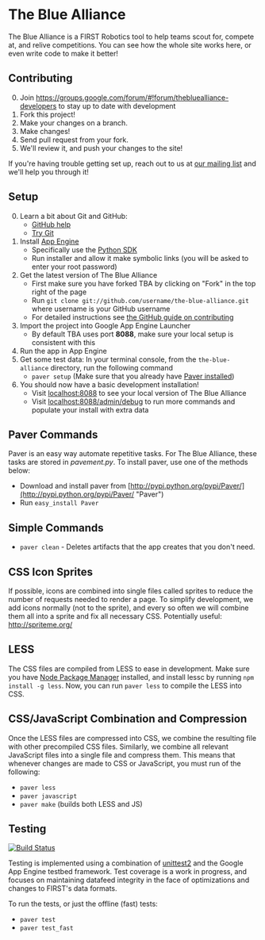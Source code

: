 The Blue Alliance
==================
The Blue Alliance is a FIRST Robotics tool to help teams scout for, compete at, and relive competitions. You can see how the whole site works here, or even write code to make it better!

Contributing
------------
0. Join https://groups.google.com/forum/#!forum/thebluealliance-developers to stay up to date with development
1. Fork this project!
2. Make your changes on a branch.
3. Make changes!
4. Send pull request from your fork.
5. We'll review it, and push your changes to the site!

If you're having trouble getting set up, reach out to us at [our mailing list](https://groups.google.com/forum/?fromgroups#!forum/thebluealliance-developers) and we'll help you through it!

Setup
-----
0. Learn a bit about Git and GitHub:
	* [GitHub help](https://help.github.com/)
	* [Try Git](https://try.github.io/)
1. Install [App Engine](http://developers.google.com/appengine/)
	* Specifically use the [Python SDK](http://developers.google.com/appengine/downloads#Google_App_Engine_SDK_for_Python)
	* Run installer and allow it make symbolic links (you will be asked to enter your root password)
2. Get the latest version of The Blue Alliance
	* First make sure you have forked TBA by clicking on "Fork" in the top right of the page
	* Run `git clone git://github.com/username/the-blue-alliance.git` where username is your GitHub username
	* For detailed instructions see [the GitHub guide on contributing](https://guides.github.com/activities/contributing-to-open-source/index.html#contributing)
3. Import the project into Google App Engine Launcher
	* By default TBA uses port **8088**, make sure your local setup is consistent with this
4. Run the app in App Engine
5. Get some test data: In your terminal console, from the `the-blue-alliance` directory, run the following command
	* `paver setup` (Make sure that you already have [Paver installed](#paver-commands))
6. You should now have a basic development installation!
	* Visit [localhost:8088](http://localhost:8088) to see your local version of The Blue Alliance
	* Visit [localhost:8088/admin/debug](http://localhost:8088/admin/debug) to run more commands and populate your install with extra data

Paver Commands
--------------
Paver is an easy way automate repetitive tasks. For The Blue Alliance, these tasks are stored in _pavement.py_. 
To install paver, use one of the methods below:
* Download and install paver from [http://pypi.python.org/pypi/Paver/](http://pypi.python.org/pypi/Paver/ "Paver") 
* Run `easy_install Paver`

## Simple Commands
* `paver clean` - Deletes artifacts that the app creates that you don't need.

CSS Icon Sprites
-----------
If possible, icons are combined into single files called sprites to reduce the number of requests needed to render a page.
To simplify development, we add icons normally (not to the sprite), and every so often we will combine them all into a sprite and fix all necessary CSS.
Potentially useful: http://spriteme.org/

LESS
----
The CSS files are compiled from LESS to ease in development. Make sure you have [Node Package Manager](https://www.npmjs.org/) installed, and install lessc by running `npm install -g less`. Now, you can run `paver less` to compile the LESS into CSS.

CSS/JavaScript Combination and Compression
------------------------------------------
Once the LESS files are compressed into CSS, we combine the resulting file with other precompiled CSS files. Similarly, we combine all relevant JavaScript files into a single file and compress them.
This means that whenever changes are made to CSS or JavaScript, you must run of the following:
* `paver less`
* `paver javascript`
* `paver make` (builds both LESS and JS)

Testing
-------
[![Build Status](https://travis-ci.org/the-blue-alliance/the-blue-alliance.png?branch=master)](https://travis-ci.org/the-blue-alliance/the-blue-alliance)

Testing is implemented using a combination of [unittest2](http://pypi.python.org/pypi/unittest2 "Uniter Test 2") and the Google App Engine testbed framework. Test coverage is a work in progress, and focuses on maintaining datafeed integrity in the face of optimizations and changes to FIRST's data formats.

To run the tests, or just the offline (fast) tests:
* `paver test`
* `paver test_fast`
